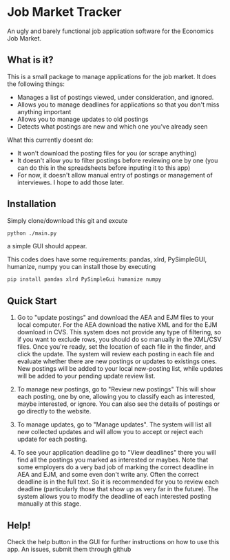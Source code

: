 # Job Market Tracker
An ugly and barely functional job application software for the Economics Job Market.

## What is it?
This is a small package to manage applications for the job market. It does the following things:
- Manages a list of postings viewed, under consideration, and ignored.
- Allows you to manage deadlines for applications so that you don't miss anything important
- Allows you to manage updates to old postings
- Detects what postings are new and which one you've already seen

What this currently doesnt do:
- It won't download the posting files for you (or scrape anything)
- It doesn't allow you to filter postings before reviewing one by one (you can do this in the spreadsheets before inputing it to this app)
- For now, it doesn't allow manual entry of postings or management of interviewes. I hope to add those later.

## Installation
Simply clone/download this git and excute
```sh
python ./main.py
```
a simple GUI should appear.

This codes does have some requirements: pandas, xlrd, PySimpleGUI, humanize, numpy
you can install those by executing
```sh
pip install pandas xlrd PySimpleGui humanize numpy
```

## Quick Start

1) Go to "update postings" and download the AEA and EJM files to your local
computer. For the AEA download the native XML and for the EJM download in CVS.
This system does not provide any type of filtering, so if you want to exclude
rows, you should do so manually in the XML/CSV files. Once you're ready, set
the location of each file in the finder, and click the update. The system will
review each posting in each file and evaluate whether there are new postings or
updates to existings ones. New postings will be added to your local new-posting
list, while updates will be added to your pending update review list.

2) To manage new postings, go to "Review new postings" This will show each
posting, one by one, allowing you to classify each as interested, maybe
interested, or ignore. You can also see the details of postings or go directly
to the website.

3) To manage updates, go to "Manage updates". The system will list all new
collected updates and will allow you to accept or reject each update for each
posting.

4) To see your application deadline go to "View deadlines" there you will
find all the postings you marked as interested or maybes. Note that some
employers do a very bad job of marking the correct deadline in AEA and EJM, and
some even don't write any. Often the correct deadline is in the full text. So
it is recommended for you to review each deadline (particularly those that show
up as very far in the future). The system allows you to modify the deadline of
each interested posting manually at this stage.

## Help!
Check the help button in the GUI for further instructions on how to use this app.
An issues, submit them through github


